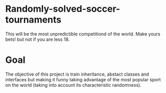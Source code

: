# Randomly-solved-soccer-tournaments
This will be the most unpredictible competitiond of the world. Make yours bets! but not if you are less 18.

# Goal
The objective of this project is train inheritance, abstact classes and interfaces but making it funny taking advantage of the most popular sport on the world (taking into account its characteristic randomness). 
